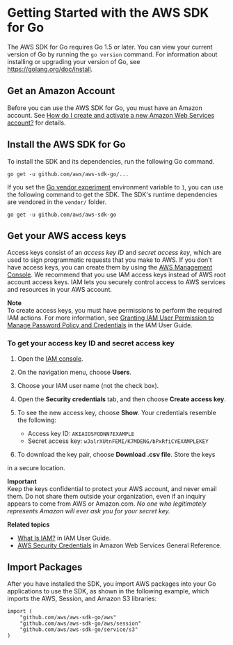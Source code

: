 # Getting Started with the AWS SDK for Go<a name="setting-up"></a>

The AWS SDK for Go requires Go 1\.5 or later\. You can view your current version of Go by running the `go version` command\. For information about installing or upgrading your version of Go, see [https://golang\.org/doc/install](https://golang.org/doc/install)\.

## Get an Amazon Account<a name="get-amazon-account"></a>

Before you can use the AWS SDK for Go, you must have an Amazon account\. See [How do I create and activate a new Amazon Web Services account?](https://aws.amazon.com/premiumsupport/knowledge-center/create-and-activate-aws-account) for details\.

## Install the AWS SDK for Go<a name="install-go-sdk"></a>

To install the SDK and its dependencies, run the following Go command\.

```
go get -u github.com/aws/aws-sdk-go/...
```

If you set the [Go vendor experiment](https://github.com/aws/aws-sdk-go/blob/master/README.md#installing) environment variable to `1`, you can use the following command to get the SDK\. The SDK's runtime dependencies are vendored in the `vendor/` folder\.

```
go get -u github.com/aws/aws-sdk-go
```

## Get your AWS access keys<a name="get-aws-credentials"></a>

Access keys consist of an *access key ID* and *secret access key*, which are used to sign programmatic requests that you make to AWS\. If you don't have access keys, you can create them by using the [AWS Management Console]()\. We recommend that you use IAM access keys instead of AWS root account access keys\. IAM lets you securely control access to AWS services and resources in your AWS account\.

**Note**  
To create access keys, you must have permissions to perform the required IAM actions\. For more information, see [Granting IAM User Permission to Manage Password Policy and Credentials](https://docs.aws.amazon.com/IAM/latest/UserGuide/id_credentials_delegate-permissions.html) in the IAM User Guide\.

### To get your access key ID and secret access key<a name="w7aab7b9b7"></a>

1. Open the [IAM console](https://console.aws.amazon.com/iam/home)\.

1. On the navigation menu, choose **Users**\.

1. Choose your IAM user name \(not the check box\)\.

1. Open the **Security credentials** tab, and then choose **Create access key**\.

1. To see the new access key, choose **Show**\. Your credentials resemble the following:
   + Access key ID: `AKIAIOSFODNN7EXAMPLE` 
   + Secret access key: `wJalrXUtnFEMI/K7MDENG/bPxRfiCYEXAMPLEKEY` 

1. To download the key pair, choose **Download \.csv file**\. Store the keys

in a secure location\.

**Important**  
Keep the keys confidential to protect your AWS account, and never email them\. Do not share them outside your organization, even if an inquiry appears to come from AWS or Amazon\.com\. *No one who legitimately represents Amazon will ever ask you for your secret key\.* 

 **Related topics** 
+  [What Is IAM?](https://docs.aws.amazon.com/IAM/latest/UserGuide/introduction.html) in IAM User Guide\.
+  [AWS Security Credentials](https://docs.aws.amazon.com/general/latest/gr/aws-security-credentials.html) in Amazon Web Services General Reference\.

## Import Packages<a name="packages"></a>

After you have installed the SDK, you import AWS packages into your Go applications to use the SDK, as shown in the following example, which imports the AWS, Session, and Amazon S3 libraries:

```
import (
    "github.com/aws/aws-sdk-go/aws"
    "github.com/aws/aws-sdk-go/aws/session"
    "github.com/aws/aws-sdk-go/service/s3"
)
```